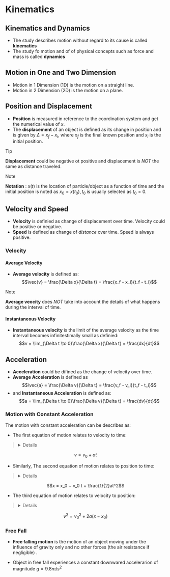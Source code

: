 # Kinematics

## Kinematics and Dynamics

* The study describes motion without regard to its cause is called **kinematics**
* The study fo motion and of of physical concepts such as force and mass is called **dynamics**

## Motion in One and Two Dimension

* Motion in 1 Dimension (1D) is the motion on a straight line.
* Motion in 2 Dimension (2D) is the motion on a plane.

## Position and Displacement

* **Position** is measured in reference to the coordination system and get the numerical value of $x$.
* The **displacement** of an object is defined as its change in position and is given by $\Delta = x_f - x_i$, where $x_f$ is the final known position and $x_i$ is the initial position.

> [!TIP]
> **Displacement** could be negative ot positive and displacement is *NOT* the same as distance traveled.

> [!NOTE]
> **Notation** : $x(t)$ is the location of particle/object as a function of time and the initial position is noted as $x_0 = x(t_0), t_0$ is usually selected as $t_0 = 0$.

## Velocity and Speed

* **Velocity** is definied as change of displacement over time. Velocity could be positive or negative.
* **Speed** is defined as change of *distance* over time. Speed is always positive.

### Velocity

#### Average Velocity

* **Average velocity** is defined as: 
$$\vec{v} = \frac{\Delta x}{\Delta t} = \frac{x_f - x_i}{t_f - t_i}$$

> [!NOTE]
> **Average veocity** does *NOT* take into account the details of what happens during the interval of time.

#### Instantaneous Velocity

* **Instantaneous velocity** is the limit of the average velocity as the time interval becomes infinitestimally small as definied: 
$$v = \lim_{\Delta t \to 0}\frac{\Delta x}{\Delta t} = \frac{dx}{dt}$$

## Acceleration

* **Acceleration** could be difined as the change of velocity over time.
* **Average Acceleration** is defined as
$$\vec{a} = \frac{\Delta v}{\Delta t} = \frac{v_f - v_i}{t_f - t_i}$$
* and **Instantaneous Acceleration** is defined as:
$$a = \lim_{\Delta t \to 0}\frac{\Delta v}{\Delta t} = \frac{dv}{dt}$$

### Motion with Constant Acceleration

The motion with constant acceleration can be describes as:

* The first equation of motion relates to velocity to time:

> <details>    
>   $$a = \frac{dv}{dt} \Rightarrow dv = adt$$
> 
>   $$\int_{v_0}^{v_t}dv = \int_{t_0}^{t}adt = a \int_{t_0}^{t}dt = a(t - t_0)$$
> 
>   $$v - v_0 = a(t - t_0) = at \text{ as } (t_0 = 0)$$
> </details>

$$v = v_0 + at$$ 

* Similarly, The second equation of motion relates to position to time:

> <details>
>   $$v = \frac{dx}{dt} \Rightarrow dx = (v)dt = (v_0 + at)dt$$
> 
>   $$\int_{x_0}^{x}dx = \int_{t_0}^{t}v_0 + a \int_{t_0}^{t}t = v_0(t - t_0) + \frac{1}{2}a(t^2 - t^2_0)$$
>
>   $$x - x_0 = v_0(t - t_0) + \frac{1}{2}a(t^2 - t^2_0) = v_0 t + \frac{1}{2}a t^2 \text{ as } (t_0 = 0)$$
> </details>
$$x = x_0 + v_0 t + \frac{1}{2}at^2$$

* The third equation of motion relates to velocity to position: 

> <details>
> $$\frac{dv}{ds} = \frac{dv}{ds} \frac{dt}{dt} = \frac{dv}{dt} \frac{dt}{ds} = a \frac{1}{v}$$
> 
> $$v dv = a ds \Rightarrow \int_{v_0}^{v}v dv = \int_{x_0}^{x}a ds \Rightarrow \frac{1}{2} (v^2 - v^2_0) = a(s - s_0)$$
> </details>

$$v^2 = v^2_0 + 2a(x - x_0)$$

### Free Fall

* **Free falling motion** is the motion of an object moving under the influence of gravity only and no other forces (the air resistance if negligible) .

* Object in free fall experiences a constant downwared accelerarion of magnitude $g = 9.8 m/s^2$
